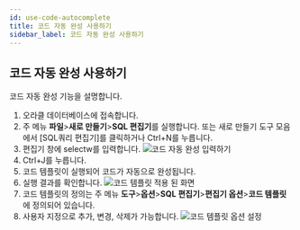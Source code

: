 ```yaml
---
id: use-code-autocomplete
title: 코드 자동 완성 사용하기
sidebar_label: 코드 자동 완성 사용하기
---
```


## 코드 자동 완성 사용하기

코드 자동 완성 기능을 설명합니다.

1. 오라클 데이터베이스에 접속합니다.
2. 주 메뉴 **파일**>**새로 만들기**>**SQL 편집기**를 실행합니다. 또는 새로 만들기 도구 모음에서 [SQL쿼리 편집기]를 클릭하거나 Ctrl+N를 누릅니다.
3. 편집기 창에 selectw를 입력합니다.
![코드 자동 완성 입력하기](https://s3.ap-northeast-2.amazonaws.com/sqlgate-manual-content/FCB664AB3099BEB1A9679EF5FB9F49D9.jpg)
4. Ctrl+J를 누릅니다.
5. 코드 템플릿이 실행되어 코드가 자동으로 완성됩니다.
6. 실행 결과를 확인합니다.
![코드 템플릿 적용 된 화면](https://s3.ap-northeast-2.amazonaws.com/sqlgate-manual-content/A0F6B711ABC9F94268BD6E7110F80326.jpg)
7. 코드 템플릿의 정의는 주 메뉴 **도구**>**옵션**>**SQL 편집기**>**편집기 옵션**>**코드 템플릿**에 정의되어 있습니다.
8. 사용자 지정으로 추가, 변경, 삭제가 가능합니다.
![코드 템플릿 옵션 설정](https://s3.ap-northeast-2.amazonaws.com/sqlgate-manual-content/CBB26E43D56E9E9DF14859B8F4D6B327.jpg)

